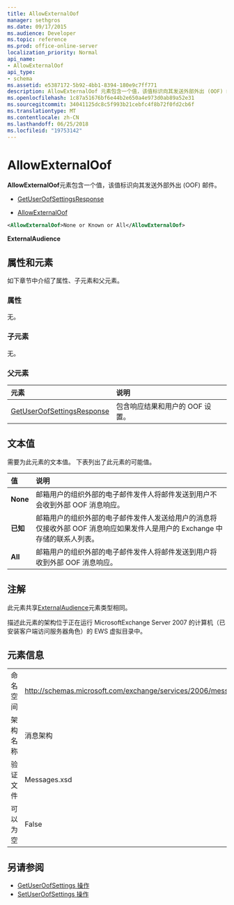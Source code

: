 ```yaml
---
title: AllowExternalOof
manager: sethgros
ms.date: 09/17/2015
ms.audience: Developer
ms.topic: reference
ms.prod: office-online-server
localization_priority: Normal
api_name:
- AllowExternalOof
api_type:
- schema
ms.assetid: e5387172-5b92-4bb1-8394-180e9c7ff771
description: AllowExternalOof 元素包含一个值，该值标识向其发送外部外出 (OOF) 邮件。
ms.openlocfilehash: 1c87a51676bf6e44b2e650a4e973d0ab89a52e31
ms.sourcegitcommit: 34041125dc8c5f993b21cebfc4f8b72f0fd2cb6f
ms.translationtype: MT
ms.contentlocale: zh-CN
ms.lasthandoff: 06/25/2018
ms.locfileid: "19753142"
---
```

# <a name="allowexternaloof"></a>AllowExternalOof

**AllowExternalOof**元素包含一个值，该值标识向其发送外部外出 (OOF) 邮件。 
  
- [GetUserOofSettingsResponse](getuseroofsettingsresponse.md)
  
- [AllowExternalOof](allowexternaloof.md)
  
```xml
<AllowExternalOof>None or Known or All</AllowExternalOof>
```

 **ExternalAudience**
## <a name="attributes-and-elements"></a>属性和元素

如下章节中介绍了属性、子元素和父元素。
  
### <a name="attributes"></a>属性

无。
  
### <a name="child-elements"></a>子元素

无。
  
### <a name="parent-elements"></a>父元素

|**元素**|**说明**|
|:-----|:-----|
|[GetUserOofSettingsResponse](getuseroofsettingsresponse.md) <br/> |包含响应结果和用户的 OOF 设置。  <br/> |
   
## <a name="text-value"></a>文本值

需要为此元素的文本值。 下表列出了此元素的可能值。
  
|**值**|**说明**|
|:-----|:-----|
|**None** <br/> |邮箱用户的组织外部的电子邮件发件人将邮件发送到用户不会收到外部 OOF 消息响应。  <br/> |
|**已知** <br/> |邮箱用户的组织外部的电子邮件发件人发送给用户的消息将仅接收外部 OOF 消息响应如果发件人是用户的 Exchange 中存储的联系人列表。  <br/> |
|**All** <br/> |邮箱用户的组织外部的电子邮件发件人将邮件发送到用户将收到外部 OOF 消息响应。  <br/> |
   
## <a name="remarks"></a>注解

此元素共享[ExternalAudience](externalaudience.md)元素类型相同。 
  
描述此元素的架构位于正在运行 MicrosoftExchange Server 2007 的计算机（已安装客户端访问服务器角色）的 EWS 虚拟目录中。
  
## <a name="element-information"></a>元素信息

|||
|:-----|:-----|
|命名空间  <br/> |http://schemas.microsoft.com/exchange/services/2006/messages  <br/> |
|架构名称  <br/> |消息架构  <br/> |
|验证文件  <br/> |Messages.xsd  <br/> |
|可以为空  <br/> |False  <br/> |
   
## <a name="see-also"></a>另请参阅

- [GetUserOofSettings 操作](getuseroofsettings-operation.md) 
- [SetUserOofSettings 操作](setuseroofsettings-operation.md)

